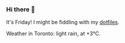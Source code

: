 ### Hi there :wave:

It's Friday! I might be fiddling with my [dotfiles](https://github.com/bewuethr/dotfiles).

Weather in Toronto: light rain, at +3°C.
